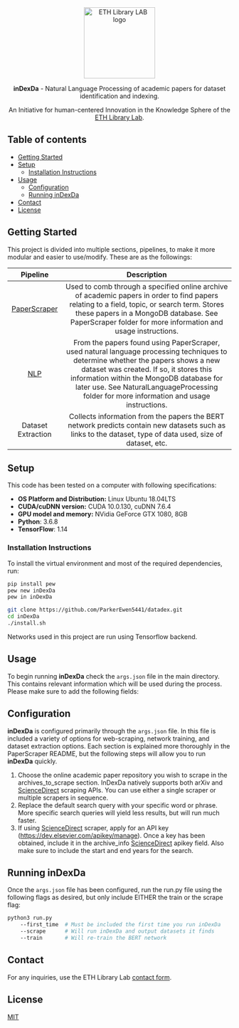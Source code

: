 <div align="center">
  <a href="https://www.librarylab.ethz.ch"><img src="https://www.librarylab.ethz.ch/wp-content/uploads/2018/05/logo.svg" alt="ETH Library LAB logo" height="160"></a>
  
  <br/>
  
  <p><strong>inDexDa</strong> - Natural Language Processing of academic papers for dataset identification and indexing.</p>
  
  <p>An Initiative for human-centered Innovation in the Knowledge Sphere of the <a href="https://www.librarylab.ethz.ch">ETH Library Lab</a>.</p>

</div>

## Table of contents

- [Getting Started](#getting-started)
- [Setup](#setup)
    - [Installation Instructions](#installation-instructions)
- [Usage](#usage)
    - [Configuration](#configuration)
    - [Running inDexDa](#running-indexda)
- [Contact](#contact)
- [License](#license)

## Getting Started

This project is divided into multiple sections, pipelines, to make it more modular and easier to use/modify. These are as the followings:

| Pipeline | Description |
|:-----:|:-----:|
| [PaperScraper](/PaperScraper) | Used to comb through a specified online archive of academic papers in order to find papers relating to a field, topic, or search term. Stores these papers in a MongoDB database. See PaperScraper folder for more information and usage instructions. |
| [NLP](/NLP) | From the papers found using PaperScraper, used natural language processing techniques to determine whether the papers shows a new dataset was created. If so, it stores this information within the MongoDB database for later use. See NaturalLanguageProcessing folder for more information and usage instructions. |
| Dataset Extraction | Collects information from the papers the BERT network predicts contain new datasets such as links to the dataset, type of data used, size of dataset, etc. |

## Setup

This code has been tested on a computer with following specifications:
* __OS Platform and Distribution:__ Linux Ubuntu 18.04LTS
* __CUDA/cuDNN version:__ CUDA 10.0.130, cuDNN 7.6.4
* __GPU model and memory:__ NVidia GeForce GTX 1080, 8GB
* __Python__: 3.6.8
* __TensorFlow__: 1.14

### Installation Instructions

To install the virtual environment and most of the required dependencies, run:

```bash
pip install pew
pew new inDexDa
pew in inDexDa

git clone https://github.com/ParkerEwen5441/datadex.git
cd inDexDa
./install.sh
```

Networks used in this project are run using Tensorflow backend.

## Usage

To begin running __inDexDa__ check the `args.json` file in the main directory. This contains
relevant information which will be used during the process. Please make sure to add the
following fields:

## Configuration
__inDexDa__ is configured primarily through the `args.json` file. In this file is included
a variety of options for web-scraping, network training, and dataset extraction options.
Each section is explained more thoroughly in the PaperScraper README, but the following
steps will allow you to run __inDexDa__ quickly.

1. Choose the online academic paper repository you wish to scrape in the archives_to_scrape
section. InDexDa natively supports both arXiv and [ScienceDirect](https://www.sciencedirect.com) scraping APIs. You can
use either a single scraper or multiple scrapers in sequence.
2. Replace the default search query with your specific word or phrase. More specific search
queries will yield less results, but will run much faster.
3. If using [ScienceDirect](https://www.sciencedirect.com) scraper, apply for an API key (https://dev.elsevier.com/apikey/manage).
Once a key has been obtained, include it in the archive_info [ScienceDirect](https://www.sciencedirect.com) apikey field.
Also make sure to include the start and end years for the search.

## Running inDexDa
Once the `args.json` file has been configured, run the run.py file using the following flags
as desired, but only include EITHER the train or the scrape flag:

```bash
python3 run.py
    --first_time  # Must be included the first time you run inDexDa
    --scrape      # Will run inDexDa and output datasets it finds
    --train       # Will re-train the BERT network
```

## Contact

For any inquiries, use the ETH Library Lab [contact form](https://www.librarylab.ethz.ch/contact/).

## License

[MIT](LICENSE)

